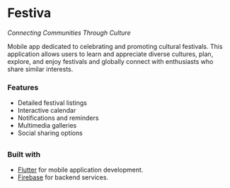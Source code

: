 # Festiva
<i>Connecting Communities Through Culture</i>

Mobile app dedicated to celebrating and promoting cultural festivals. This application allows users to learn and appreciate diverse cultures, plan, explore, and enjoy festivals and globally connect with enthusiasts who share similar interests.

### Features
* Detailed festival listings
* Interactive calendar
* Notifications and reminders
* Multimedia galleries
* Social sharing options

##
### Built with
* [Flutter](https://flutter.dev/) for mobile application development.
* [Firebase](https://firebase.google.com/) for backend services.
